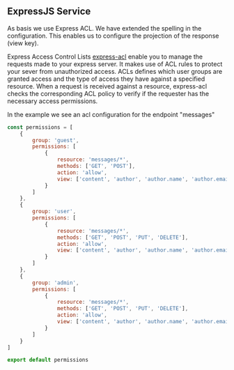 ## ExpressJS Service

As basis we use Express ACL. We have extended the spelling in the configuration. This enables us to configure the projection of the response (view key).

Express Access Control Lists [express-acl](https://github.com/nyambati/express-acl#readme) enable you to manage the requests made to your express server. It makes use of ACL rules to protect your sever from unauthorized access. ACLs defines which user groups are granted access and the type of access they have against a specified resource. When a request is received against a resource, express-acl checks the corresponding ACL policy to verify if the requester has the necessary access permissions.

In the example we see an acl configuration for the endpoint "messages"

```js
const permissions = [
    {
        group: 'guest',
        permissions: [
            {
                resource: 'messages/*',
                methods: ['GET', 'POST'],
                action: 'allow',
                view: ['content', 'author', 'author.name', 'author.email']
            }
        ]
    },
    {
        group: 'user',
        permissions: [
            {
                resource: 'messages/*',
                methods: ['GET', 'POST', 'PUT', 'DELETE'],
                action: 'allow',
                view: ['content', 'author', 'author.name', 'author.email']
            }
        ]
    },
    {
        group: 'admin',
        permissions: [
            {
                resource: 'messages/*',
                methods: ['GET', 'POST', 'PUT', 'DELETE'],
                action: 'allow',
                view: ['content', 'author', 'author.name', 'author.email']
            }
        ]
    }
]

export default permissions
```
